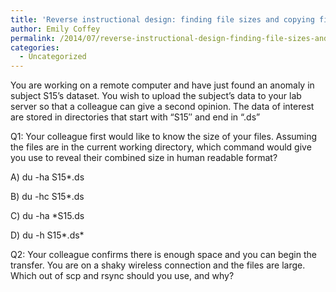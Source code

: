 ```yaml
---
title: 'Reverse instructional design: finding file sizes and copying files on the command line'
author: Emily Coffey
permalink: /2014/07/reverse-instructional-design-finding-file-sizes-and-copying-files-on-the-command-line/
categories:
  - Uncategorized
---
```

You are working on a remote computer and have just found an anomaly in subject S15&#8217;s dataset. You wish to upload the subject&#8217;s data to your lab server so that a colleague can give a second opinion. The data of interest are stored in directories that start with &#8220;S15&#8243; and end in &#8220;.ds&#8221;

Q1: Your colleague first would like to know the size of your files. Assuming the files are in the current working directory, which command would give you use to reveal their combined size in human readable format?

A) du -ha S15*.ds

B) du -hc S15*.ds

C) du -ha *S15.ds

D) du -h S15\*.ds\*

Q2: Your colleague confirms there is enough space and you can begin the transfer. You are on a shaky wireless connection and the files are large. Which out of scp and rsync should you use, and why?
